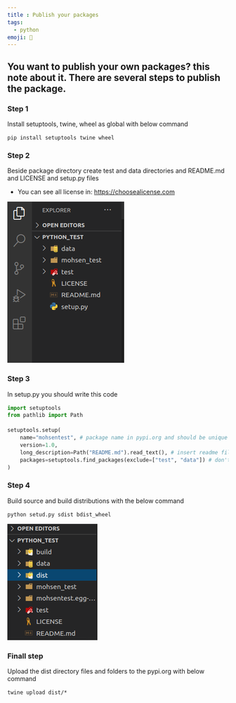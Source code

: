 ```yaml
---
title : Publish your packages
tags:
  - python
emoji: 🐍
---
```


## You want to publish your own packages? this note about it. There are several steps to publish the package.

### Step 1
Install setuptools, twine, wheel as global with below command

```terminal
pip install setuptools twine wheel
```
### Step 2
Beside package directory create test and data directories and README.md and LICENSE and setup.py files

- You can see all license in: https://choosealicense.com

![](images/package1.png)

### Step 3
In setup.py you should write this code

```python
import setuptools
from pathlib import Path

setuptools.setup(
    name="mohsentest", # package name in pypi.org and should be unique
    version=1.0, 
    long_description=Path("README.md").read_text(), # insert readme file to the project
    packages=setuptools.find_packages(exclude=["test", "data"]) # don't include test and data directory to the package
)

```

### Step 4
Build source and build distributions with the below command

```terminal
python setud.py sdist bdist_wheel
```

![](images/package2.png)

### Finall step
Upload the dist directory files and folders to the pypi.org with below command

```terminal
twine upload dist/*
```
